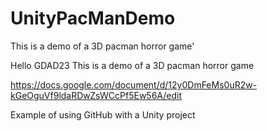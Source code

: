 # UnityPacManDemo

This is a demo of a 3D pacman horror game'

Hello GDAD23
This is a demo of a 3D pacman horror game

https://docs.google.com/document/d/12y0DmFeMs0uR2w-kGeOguVf9ldaRDwZsWCcPf5Ew56A/edit

Example of using GitHub with a Unity project
